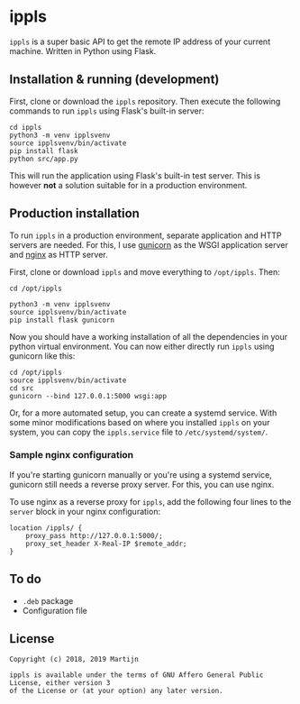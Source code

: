 # ippls

`ippls` is a super basic API to get the remote IP address of your current machine.
Written in Python using Flask.

## Installation & running (development)
First, clone or download the `ippls` repository. Then execute the following commands
to run `ippls` using Flask's built-in server:
```
cd ippls
python3 -m venv ipplsvenv
source ipplsvenv/bin/activate
pip install flask
python src/app.py
```
This will run the application using Flask's built-in test server. This is however **not**
a solution suitable for in a production environment.

## Production installation
To run `ippls` in a production environment, separate application and HTTP servers are
needed. For this, I use [gunicorn](https://gunicorn.org/) as the WSGI application server
and [nginx](https://nginx.com) as HTTP server.

First, clone or download `ippls` and move everything to `/opt/ippls`. Then:
```
cd /opt/ippls

python3 -m venv ipplsvenv
source ipplsvenv/bin/activate
pip install flask gunicorn
```
Now you should have a working installation of all the dependencies in your python virtual
environment. You can now either directly run `ippls` using gunicorn like this:
```
cd /opt/ippls
source ipplsvenv/bin/activate
cd src
gunicorn --bind 127.0.0.1:5000 wsgi:app
```
Or, for a more automated setup, you can create a systemd service. With some minor modifications
based on where you installed `ippls` on your system, you can copy the `ippls.service` file
to `/etc/systemd/system/`.

### Sample nginx configuration
If you're starting gunicorn manually or you're using a systemd service, gunicorn still
needs a reverse proxy server. For this, you can use nginx.

To use nginx as a reverse proxy for `ippls`, add the following four lines to the `server`
block in your nginx configuration:
```
location /ippls/ {
    proxy_pass http://127.0.0.1:5000/;
    proxy_set_header X-Real-IP $remote_addr;
}
```

## To do

* `.deb` package
* Configuration file

## License

```
Copyright (c) 2018, 2019 Martijn

ippls is available under the terms of GNU Affero General Public License, either version 3
of the License or (at your option) any later version.
```
